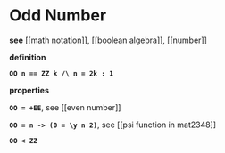 # Odd Number

**see** [[math notation]], [[boolean algebra]], [[number]]

**definition**

**`OO n == ZZ k /\ n = 2k : 1`**

**properties**

**`OO = +EE`**, see [[even number]]

**`OO = n -> (0 = \y n 2)`**, see [[psi function in mat2348]]

**`OO < ZZ`**
